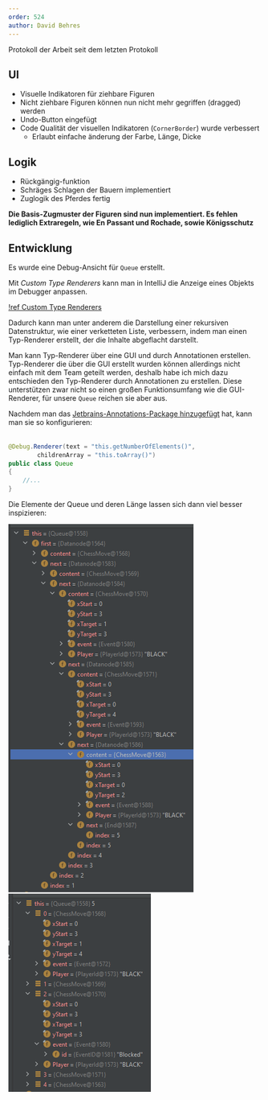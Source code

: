 ```yaml
---
order: 524  
author: David Behres
---
```


Protokoll der Arbeit seit dem letzten Protokoll

## UI

* Visuelle Indikatoren für ziehbare Figuren
* Nicht ziehbare Figuren können nun nicht mehr gegriffen (dragged) werden
* Undo-Button eingefügt
* Code Qualität der visuellen Indikatoren (`CornerBorder`) wurde verbessert
    * Erlaubt einfache änderung der Farbe, Länge, Dicke

## Logik

* Rückgängig-funktion
* Schräges Schlagen der Bauern implementiert
* Zuglogik des Pferdes fertig

**Die Basis-Zugmuster der Figuren sind nun implementiert. Es fehlen lediglich Extraregeln, wie En Passant und Rochade,
sowie Königsschutz**

## Entwicklung

Es wurde eine Debug-Ansicht für `Queue` erstellt.

Mit _Custom Type Renderers_ kann man in IntelliJ die Anzeige eines Objekts im Debugger anpassen.

[!ref Custom Type Renderers](https://www.jetbrains.com/help/idea/customizing-views.html#renderers)

Dadurch kann man unter anderem die Darstellung einer rekursiven Datenstruktur, wie einer verketteten Liste, verbessern,
indem man einen Typ-Renderer erstellt, der die Inhalte abgeflacht darstellt.

Man kann Typ-Renderer über eine GUI und durch Annotationen erstellen. Typ-Renderer die über die GUI erstellt wurden
können allerdings nicht einfach mit dem Team geteilt werden, deshalb habe ich mich dazu entschieden den Typ-Renderer
durch Annotationen zu erstellen. Diese unterstützen zwar nicht so einen großen Funktionsumfang wie die GUI-Renderer, für
unsere `Queue` reichen sie aber aus.

Nachdem man
das [Jetbrains-Annotations-Package hinzugefügt](https://www.jetbrains.com/help/idea/annotating-source-code.html) hat,
kann man sie so konfigurieren:

```java

@Debug.Renderer(text = "this.getNumberOfElements()",
        childrenArray = "this.toArray()")
public class Queue
{
    //...
}
```

Die Elemente der Queue und deren Länge lassen sich dann viel besser inspizieren:

![Ohne Typ-Renderer](debuggerview/queue_raw.png)  
![Mit Typ-Renderer](debuggerview/queue_renderer.png)  
